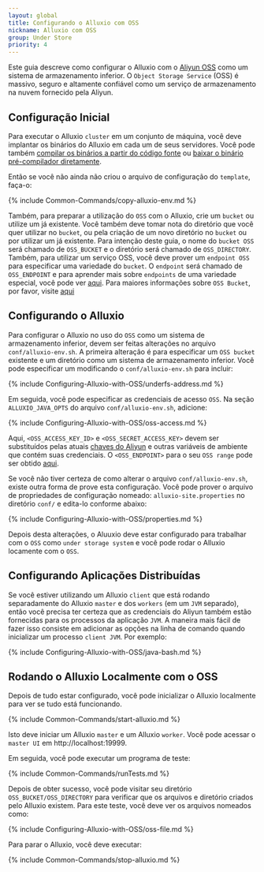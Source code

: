 ```yaml
---
layout: global
title: Configurando o Alluxio com OSS
nickname: Alluxio com OSS
group: Under Store
priority: 4
---
```


Este guia descreve como configurar o Alluxio com o [Aliyun OSS](http://www.aliyun.com/product/oss/?lang=en) 
como um sistema de armazenamento inferior. O `Object Storage Service` (OSS) é massivo, seguro e altamente 
confiável como um serviço de armazenamento na nuvem fornecido pela Aliyun.

## Configuração Inicial

Para executar o Alluxio `cluster` em um conjunto de máquina, você deve implantar os binários do Alluxio em 
cada um de seus servidores. Você pode também 
[compilar os binários a partir do código fonte](http://alluxio.org/documentation/master/Building-Alluxio-Master-Branch.html) 
ou [baixar o binário pré-compilador diretamente](http://alluxio.org/documentation/master/Running-Alluxio-Locally.html).

Então se você não ainda não criou o arquivo de configuração do `template`, faça-o:

{% include Common-Commands/copy-alluxio-env.md %}

Também, para preparar a utilização do `OSS` com o Alluxio, crie um `bucket` ou utilize um já existente. Você também deve 
tomar nota do diretório que você quer utilizar no `bucket`, ou pela criação de um novo diretório no `bucket` ou por utilizar 
um já existente. Para intenção deste guia, o nome do `bucket OSS` será chamado de `OSS_BUCKET` e o diretório será 
chamado de `OSS_DIRECTORY`. Também, para utilizar um serviço OSS, você deve prover um `endpoint OSS` para especificar 
uma variedade do `bucket`. O `endpoint` será chamado de `OSS_ENDPOINT` e para aprender mais sobre `endpoints` de uma 
variedade especial, você pode ver [aqui](http://intl.aliyun.com/docs#/pub/oss_en_us/product-documentation/domain-region). 
Para maiores informações sobre `OSS Bucket`, por favor, visite 
[aqui](http://intl.aliyun.com/docs#/pub/oss_en_us/product-documentation/function&bucket)

## Configurando o Alluxio

Para configurar o Alluxio no uso do `OSS` como um sistema de armazenamento inferior, devem ser feitas alterações no arquivo 
`conf/alluxio-env.sh`. A primeira alteração é para especificar um `OSS bucket` existente e um diretório como um sistema
de armazenamento inferior. Você pode especificar um modificando o `conf/alluxio-env.sh` para incluir:

{% include Configuring-Alluxio-with-OSS/underfs-address.md %}
    
Em seguida, você pode especificar as credenciais de acesso `OSS`. Na seção `ALLUXIO_JAVA_OPTS` do arquivo 
`conf/alluxio-env.sh`, adicione:

{% include Configuring-Alluxio-with-OSS/oss-access.md %}
    
Aqui, `<OSS_ACCESS_KEY_ID>` e `<OSS_SECRET_ACCESS_KEY>` devem ser substituídos pelas atuais 
[chaves do Aliyun](https://ak-console.aliyun.com/#/accesskey) e outras variáveis de ambiente que contém suas credenciais.
O `<OSS_ENDPOINT>` para o seu `OSS range` pode ser obtido 
[aqui](http://intl.aliyun.com/docs#/pub/oss_en_us/product-documentation/domain-region). 

Se você não tiver certeza de como alterar o arquivo `conf/alluxio-env.sh`, existe outra forma de prove esta configuração. 
Você pode prover o arquivo de propriedades de configuração nomeado: `alluxio-site.properties` no diretório `conf/` 
e edita-lo conforme abaixo:

{% include Configuring-Alluxio-with-OSS/properties.md %}

Depois desta alterações, o Aluuxio deve estar configurado para trabalhar com o `OSS` como `under storage system` e você 
pode rodar o Alluxio locamente com o `OSS`.

## Configurando Aplicações Distribuídas

Se você estiver utilizando um Alluxio `client` que está rodando separadamente do Alluxio `master` e dos `workers` 
(em um `JVM` separado), então você precisa ter certeza que as credenciais do Aliyun também estão fornecidas para os 
processos da aplicação `JVM`. A maneira mais fácil de fazer isso consiste em adicionar as opções na linha de comando 
quando inicializar um processo `client JVM`. Por exemplo:

{% include Configuring-Alluxio-with-OSS/java-bash.md %}

## Rodando o Alluxio Localmente com o OSS

Depois de tudo estar configurado, você pode inicializar o Alluxio localmente para ver se tudo está funcionando.

{% include Common-Commands/start-alluxio.md %}
    
Isto deve iniciar um Alluxio `master` e um Alluxio `worker`. Você pode acessar o `master UI` em http://localhost:19999.

Em seguida, você pode executar um programa de teste:

{% include Common-Commands/runTests.md %}
    
Depois de obter sucesso, você pode visitar seu diretório `OSS_BUCKET/OSS_DIRECTORY` para verificar que os arquivos e 
diretório criados pelo Alluxio existem. Para este teste, você deve ver os arquivos nomeados como:

{% include Configuring-Alluxio-with-OSS/oss-file.md %}

Para parar o Alluxio, você deve executar:

{% include Common-Commands/stop-alluxio.md %}
